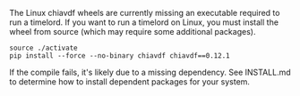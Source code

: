 The Linux chiavdf wheels are currently missing an executable required to run a timelord.
If you want to run a timelord on Linux, you must install the wheel from source (which may require
some additional packages).

```
source ./activate
pip install --force --no-binary chiavdf chiavdf==0.12.1
```

If the compile fails, it's likely due to a missing dependency. See INSTALL.md to determine
how to install dependent packages for your system.


